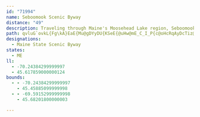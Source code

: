 ```yaml
---
id: "71994"
name: Seboomook Scenic Byway
distance: "49"
description: Traveling through Maine's Moosehead Lake region, Seboomook Scenic Byway takes Route 15 from Greenville to Jackman.
path: qvluG`ovkL{Fg\kA}EaE{Mu@gDYyDU{KSeE{@uHw@mE_C_I_P{c@oHcRqAyDcTiz@gGcWiBaJs@uGI_BE}J~@onCRoH^mGj@{GtAaKjBsJ~B{IpB{FlTki@jAgDbAiDxAwG~@iGz@gJPaEFgEAaHi@}WEqHTuHb@gEx@sEhC{IdByD~@aBnKgMhAmB^_Ah@sBXmD@mCG_BmBk^gGsd@_@gFu@qXSqBgE_Wo@eFoAiWOiFNiRNgFdA{PFgQ`@wIVqBnHy]lAqGhB}Ox@{E^eBd@gBrSsn@fB{DxB_DbSeSxDcFlDoF|CgG~AuDfCaHrBsHdAsEj@eDbPeeAr@{GN_DH{CC}S_CykD?eJT}l@Hyc@TgYCmF[iM}@gMk@cFs@aF}EiXk@gEq@_IKuFDaHLyC^_EdAgHrCgLh@oCb@eFDmAA{DIsBWeCu@gEeAgDaCyFoAqD_AaEi@cFI}C?_DN{CTqBf@sC~@mDhAiCn@gA~KsOhDaHdByE`CaJjKah@jA_Hr@iH^gGHeFEcIi@gREmIN{Jt@{NpFoj@t@aLRgIDcSN_oBEmGIoBQyCa@qCu@oDoAmDa{@chB_BuDcAqCy@wCgAgFii@suCcAsE_AyCeAsCmBsD_BeCkZq]wFcFcWaRiCyB}CuDkDyFiCaDsCkBcJmEkJ_EmBeAoDiCgCmC}@mA{ByDcAyBoAkDiAsDyMeq@mAeFoAaEoB_FwBkEuBiDqIcMyA_BoAk@yAQ}ALy@Vm@^oG`GwD~CaFtCuCdA{FxAcCPyCKaDaAsj@}\ig@{YiAu@sBkBmBuCu@}AcAiDcD{Rm@eCcBiEg@eBaAsEk@aFw@mEuAgGuAuE}@eB}DsFoEgH{FkGcA{B[_CImEDkA~@cIB_AIgAyDwV}D_MwAaFeCcLOkASsC?{Dp@sG\aBlAeD^m@`GkHd@u@dAyCf@_CNkA?uCo@yKY{PEoO@aA\yCdAuDrAsBbBcBnB{@fFgAbC]tBG`CXtB`@fGvBzFrAxCXvHRjGz@~v@~PpDXnDSlD}@xAo@d{@ef@fCeAnF_A`wBk[vDw@tDaAdGaCfIqEtK}GxC_BfGyBlD_AtlB}WzGs@`HMpb@TlAG|A]~ByAx@gApJuQj^cs@pDiGlJaOfDwEz[{`@bEyDxCmBzNkGfCy@nB[zCMjd@NbBE|B[j^mI`v@gIpDa@lD_A|UgMnAy@hAgAbAqAx@_Bn@gBv@_CzAsJnAaE|@uBdAcA~BcBbP{RzGuHlZuVlDgCtB_ApA_@vqA_]fD_@pISja@O|FSzEe@dGmAzHgCt_@wO|QeIzCaAhKmEbEkCtAkArC}CvUk]nA_Cf@mAtA}Fl@gDNyAdAk[^mFpC_Yp@{Ib@{Ob@k^dAmFlAqD~AuCxAsAhA}A`AaCZsATeBJoBA_C_@aITaHHmA^oBlAcDz@qAl@k@d@a@z@_@`Bm@rAQdBBbARlAh@hA|@z@lApBxDz@tAdAhApBlAhBf@xAL`Ja@vAQnA_@~ByA~LkNbCyBbCaA`BQByHfEso@b@qJhEuzANsJYqN
designations:
  - Maine State Scenic Byway
states:
  - ME
ll:
  - -70.24384299999997
  - 45.617859000000124
bounds:
  - - -70.24384299999997
    - 45.45885099999998
  - - -69.59152999999998
    - 45.68201800000003

---
```


